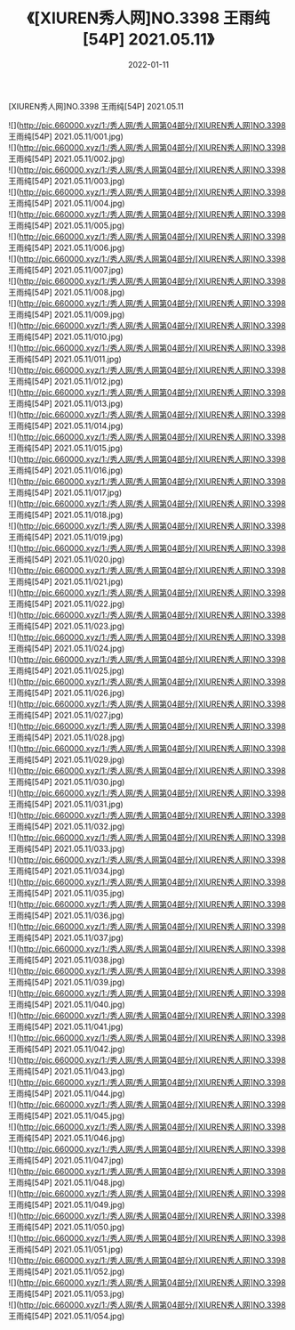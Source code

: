 ﻿---
layout: post
title:  《[XIUREN秀人网]NO.3398 王雨纯[54P] 2021.05.11》
date:   2022-01-11
img: http://pic.660000.xyz/1:/秀人网/秀人网第04部分/[XIUREN秀人网]NO.3398 王雨纯[54P] 2021.05.11/000.jpg
categories: [美女, 清纯, 唯美]
---

[XIUREN秀人网]NO.3398 王雨纯[54P] 2021.05.11

 ![](http://pic.660000.xyz/1:/秀人网/秀人网第04部分/[XIUREN秀人网]NO.3398 王雨纯[54P] 2021.05.11/001.jpg) <br>![](http://pic.660000.xyz/1:/秀人网/秀人网第04部分/[XIUREN秀人网]NO.3398 王雨纯[54P] 2021.05.11/002.jpg) <br>![](http://pic.660000.xyz/1:/秀人网/秀人网第04部分/[XIUREN秀人网]NO.3398 王雨纯[54P] 2021.05.11/003.jpg) <br>![](http://pic.660000.xyz/1:/秀人网/秀人网第04部分/[XIUREN秀人网]NO.3398 王雨纯[54P] 2021.05.11/004.jpg) <br>![](http://pic.660000.xyz/1:/秀人网/秀人网第04部分/[XIUREN秀人网]NO.3398 王雨纯[54P] 2021.05.11/005.jpg) <br>![](http://pic.660000.xyz/1:/秀人网/秀人网第04部分/[XIUREN秀人网]NO.3398 王雨纯[54P] 2021.05.11/006.jpg) <br>![](http://pic.660000.xyz/1:/秀人网/秀人网第04部分/[XIUREN秀人网]NO.3398 王雨纯[54P] 2021.05.11/007.jpg) <br>![](http://pic.660000.xyz/1:/秀人网/秀人网第04部分/[XIUREN秀人网]NO.3398 王雨纯[54P] 2021.05.11/008.jpg) <br>![](http://pic.660000.xyz/1:/秀人网/秀人网第04部分/[XIUREN秀人网]NO.3398 王雨纯[54P] 2021.05.11/009.jpg) <br>![](http://pic.660000.xyz/1:/秀人网/秀人网第04部分/[XIUREN秀人网]NO.3398 王雨纯[54P] 2021.05.11/010.jpg) <br>![](http://pic.660000.xyz/1:/秀人网/秀人网第04部分/[XIUREN秀人网]NO.3398 王雨纯[54P] 2021.05.11/011.jpg) <br>![](http://pic.660000.xyz/1:/秀人网/秀人网第04部分/[XIUREN秀人网]NO.3398 王雨纯[54P] 2021.05.11/012.jpg) <br>![](http://pic.660000.xyz/1:/秀人网/秀人网第04部分/[XIUREN秀人网]NO.3398 王雨纯[54P] 2021.05.11/013.jpg) <br>![](http://pic.660000.xyz/1:/秀人网/秀人网第04部分/[XIUREN秀人网]NO.3398 王雨纯[54P] 2021.05.11/014.jpg) <br>![](http://pic.660000.xyz/1:/秀人网/秀人网第04部分/[XIUREN秀人网]NO.3398 王雨纯[54P] 2021.05.11/015.jpg) <br>![](http://pic.660000.xyz/1:/秀人网/秀人网第04部分/[XIUREN秀人网]NO.3398 王雨纯[54P] 2021.05.11/016.jpg) <br>![](http://pic.660000.xyz/1:/秀人网/秀人网第04部分/[XIUREN秀人网]NO.3398 王雨纯[54P] 2021.05.11/017.jpg) <br>![](http://pic.660000.xyz/1:/秀人网/秀人网第04部分/[XIUREN秀人网]NO.3398 王雨纯[54P] 2021.05.11/018.jpg) <br>![](http://pic.660000.xyz/1:/秀人网/秀人网第04部分/[XIUREN秀人网]NO.3398 王雨纯[54P] 2021.05.11/019.jpg) <br>![](http://pic.660000.xyz/1:/秀人网/秀人网第04部分/[XIUREN秀人网]NO.3398 王雨纯[54P] 2021.05.11/020.jpg) <br>![](http://pic.660000.xyz/1:/秀人网/秀人网第04部分/[XIUREN秀人网]NO.3398 王雨纯[54P] 2021.05.11/021.jpg) <br>![](http://pic.660000.xyz/1:/秀人网/秀人网第04部分/[XIUREN秀人网]NO.3398 王雨纯[54P] 2021.05.11/022.jpg) <br>![](http://pic.660000.xyz/1:/秀人网/秀人网第04部分/[XIUREN秀人网]NO.3398 王雨纯[54P] 2021.05.11/023.jpg) <br>![](http://pic.660000.xyz/1:/秀人网/秀人网第04部分/[XIUREN秀人网]NO.3398 王雨纯[54P] 2021.05.11/024.jpg) <br>![](http://pic.660000.xyz/1:/秀人网/秀人网第04部分/[XIUREN秀人网]NO.3398 王雨纯[54P] 2021.05.11/025.jpg) <br>![](http://pic.660000.xyz/1:/秀人网/秀人网第04部分/[XIUREN秀人网]NO.3398 王雨纯[54P] 2021.05.11/026.jpg) <br>![](http://pic.660000.xyz/1:/秀人网/秀人网第04部分/[XIUREN秀人网]NO.3398 王雨纯[54P] 2021.05.11/027.jpg) <br>![](http://pic.660000.xyz/1:/秀人网/秀人网第04部分/[XIUREN秀人网]NO.3398 王雨纯[54P] 2021.05.11/028.jpg) <br>![](http://pic.660000.xyz/1:/秀人网/秀人网第04部分/[XIUREN秀人网]NO.3398 王雨纯[54P] 2021.05.11/029.jpg) <br>![](http://pic.660000.xyz/1:/秀人网/秀人网第04部分/[XIUREN秀人网]NO.3398 王雨纯[54P] 2021.05.11/030.jpg) <br>![](http://pic.660000.xyz/1:/秀人网/秀人网第04部分/[XIUREN秀人网]NO.3398 王雨纯[54P] 2021.05.11/031.jpg) <br>![](http://pic.660000.xyz/1:/秀人网/秀人网第04部分/[XIUREN秀人网]NO.3398 王雨纯[54P] 2021.05.11/032.jpg) <br>![](http://pic.660000.xyz/1:/秀人网/秀人网第04部分/[XIUREN秀人网]NO.3398 王雨纯[54P] 2021.05.11/033.jpg) <br>![](http://pic.660000.xyz/1:/秀人网/秀人网第04部分/[XIUREN秀人网]NO.3398 王雨纯[54P] 2021.05.11/034.jpg) <br>![](http://pic.660000.xyz/1:/秀人网/秀人网第04部分/[XIUREN秀人网]NO.3398 王雨纯[54P] 2021.05.11/035.jpg) <br>![](http://pic.660000.xyz/1:/秀人网/秀人网第04部分/[XIUREN秀人网]NO.3398 王雨纯[54P] 2021.05.11/036.jpg) <br>![](http://pic.660000.xyz/1:/秀人网/秀人网第04部分/[XIUREN秀人网]NO.3398 王雨纯[54P] 2021.05.11/037.jpg) <br>![](http://pic.660000.xyz/1:/秀人网/秀人网第04部分/[XIUREN秀人网]NO.3398 王雨纯[54P] 2021.05.11/038.jpg) <br>![](http://pic.660000.xyz/1:/秀人网/秀人网第04部分/[XIUREN秀人网]NO.3398 王雨纯[54P] 2021.05.11/039.jpg) <br>![](http://pic.660000.xyz/1:/秀人网/秀人网第04部分/[XIUREN秀人网]NO.3398 王雨纯[54P] 2021.05.11/040.jpg) <br>![](http://pic.660000.xyz/1:/秀人网/秀人网第04部分/[XIUREN秀人网]NO.3398 王雨纯[54P] 2021.05.11/041.jpg) <br>![](http://pic.660000.xyz/1:/秀人网/秀人网第04部分/[XIUREN秀人网]NO.3398 王雨纯[54P] 2021.05.11/042.jpg) <br>![](http://pic.660000.xyz/1:/秀人网/秀人网第04部分/[XIUREN秀人网]NO.3398 王雨纯[54P] 2021.05.11/043.jpg) <br>![](http://pic.660000.xyz/1:/秀人网/秀人网第04部分/[XIUREN秀人网]NO.3398 王雨纯[54P] 2021.05.11/044.jpg) <br>![](http://pic.660000.xyz/1:/秀人网/秀人网第04部分/[XIUREN秀人网]NO.3398 王雨纯[54P] 2021.05.11/045.jpg) <br>![](http://pic.660000.xyz/1:/秀人网/秀人网第04部分/[XIUREN秀人网]NO.3398 王雨纯[54P] 2021.05.11/046.jpg) <br>![](http://pic.660000.xyz/1:/秀人网/秀人网第04部分/[XIUREN秀人网]NO.3398 王雨纯[54P] 2021.05.11/047.jpg) <br>![](http://pic.660000.xyz/1:/秀人网/秀人网第04部分/[XIUREN秀人网]NO.3398 王雨纯[54P] 2021.05.11/048.jpg) <br>![](http://pic.660000.xyz/1:/秀人网/秀人网第04部分/[XIUREN秀人网]NO.3398 王雨纯[54P] 2021.05.11/049.jpg) <br>![](http://pic.660000.xyz/1:/秀人网/秀人网第04部分/[XIUREN秀人网]NO.3398 王雨纯[54P] 2021.05.11/050.jpg) <br>![](http://pic.660000.xyz/1:/秀人网/秀人网第04部分/[XIUREN秀人网]NO.3398 王雨纯[54P] 2021.05.11/051.jpg) <br>![](http://pic.660000.xyz/1:/秀人网/秀人网第04部分/[XIUREN秀人网]NO.3398 王雨纯[54P] 2021.05.11/052.jpg) <br>![](http://pic.660000.xyz/1:/秀人网/秀人网第04部分/[XIUREN秀人网]NO.3398 王雨纯[54P] 2021.05.11/053.jpg) <br>![](http://pic.660000.xyz/1:/秀人网/秀人网第04部分/[XIUREN秀人网]NO.3398 王雨纯[54P] 2021.05.11/054.jpg) <br>